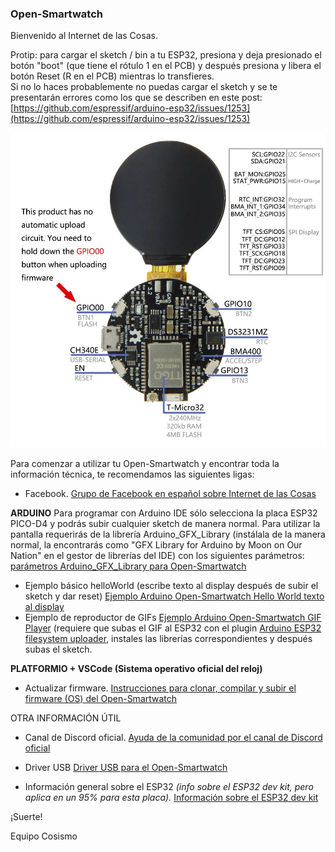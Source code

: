 ### Open-Smartwatch

Bienvenido al Internet de las Cosas.

Protip: para cargar el sketch / bin a tu ESP32, presiona y deja presionado el botón "boot" (que tiene el rótulo 1 en el PCB) y después presiona y libera el botón Reset (R en el PCB) mientras lo transfieres.  
Si no lo haces probablemente no puedas cargar el sketch y se te presentarán errores como los que se describen en este post:  
[https://github.com/espressif/arduino-esp32/issues/1253](https://github.com/espressif/arduino-esp32/issues/1253)  
 
![Open-Smartwatch Pinout](https://raw.githubusercontent.com/cosismo/open-smartwatch/master/Open-SmartwatchPinout.jpg)


Para comenzar a utilizar tu Open-Smartwatch y encontrar toda la información técnica, te recomendamos las siguientes ligas:

* Facebook.
[Grupo de Facebook en español sobre Internet de las Cosas](https://www.facebook.com/groups/724628401049648/)

**ARDUINO**
Para programar con Arduino IDE sólo selecciona la placa ESP32 PICO-D4 y podrás subir cualquier sketch de manera normal. Para utilizar la pantalla requerirás de la librería Arduino_GFX_Library (instálala de la manera normal, la encontrarás como "GFX Library for Arduino by Moon on Our Nation" en el gestor de librerías del IDE) con los siguientes parámetros: [parámetros Arduino_GFX_Library  para Open-Smartwatch](https://github.com/moononournation/Arduino_GFX/issues/71)
* Ejemplo básico helloWorld (escribe texto al display después de subir el sketch y dar reset) [Ejemplo Arduino Open-Smartwatch Hello World texto al display](https://gist.github.com/cosismo/10b544eb6accbe3d7879d46bc1386545)
* Ejemplo de reproductor de GIFs [Ejemplo Arduino Open-Smartwatch GIF Player](https://github.com/cosismo/opensmarwatchGifPlayer) (requiere que subas el GIF al ESP32 con el plugin [Arduino ESP32 filesystem uploader](https://github.com/me-no-dev/arduino-esp32fs-plugin/), instales las librerías correspondientes y después subas el sketch.

**PLATFORMIO + VSCode (Sistema operativo oficial del reloj)**
* Actualizar firmware.
[Instrucciones para clonar, compilar y subir el firmware  (OS) del Open-Smartwatch](https://open-smartwatch.github.io/4_flashing/)

OTRA INFORMACIÓN ÚTIL

* Canal de Discord oficial.
[Ayuda de la comunidad por el canal de Discord oficial](https://discord.gg/9DK5JY6)

* Driver USB
[Driver USB para el Open-Smartwatch](http://www.wch-ic.com/downloads/CH341SER_ZIP.html)

* Información general sobre el ESP32 _(info sobre el ESP32 dev kit, pero aplica en un 95% para esta placa)._
[Información sobre el ESP32 dev kit](https://cosismo.github.io/esp32-devkit/)


¡Suerte!

  Equipo Cosismo
